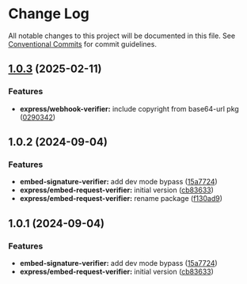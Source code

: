 # Change Log

All notable changes to this project will be documented in this file.
See [Conventional Commits](https://conventionalcommits.org) for commit guidelines.

## [1.0.3](https://github-mg/venndr/node-sdk/compare/@venndr/express-embed-request-verifier@1.0.2...@venndr/express-embed-request-verifier@1.0.3) (2025-02-11)


### Features

* **express/webhook-verifier:** include copyright from base64-url pkg ([0290342](https://github-mg/venndr/node-sdk/commit/0290342e297fa15463fd517e4821d630ce1d4ba0))





## 1.0.2 (2024-09-04)


### Features

* **embed-signature-verifier:** add dev mode bypass ([15a7724](https://github.com/venndr/node-sdk/commit/15a7724aad7c8da0f87961cb9a7a1c869399a986))
* **express/embed-request-verifier:** initial version ([cb83633](https://github.com/venndr/node-sdk/commit/cb83633126df11b7e04a8a2e851dd10053a680ed))
* **express/embed-request-verifier:** rename package ([f130ad9](https://github.com/venndr/node-sdk/commit/f130ad9815d3fb6294115c0913d5e23ae642f0d8))





## 1.0.1 (2024-09-04)


### Features

* **embed-signature-verifier:** add dev mode bypass ([15a7724](https://github.com/venndr/node-sdk/commit/15a7724aad7c8da0f87961cb9a7a1c869399a986))
* **express/embed-request-verifier:** initial version ([cb83633](https://github.com/venndr/node-sdk/commit/cb83633126df11b7e04a8a2e851dd10053a680ed))
